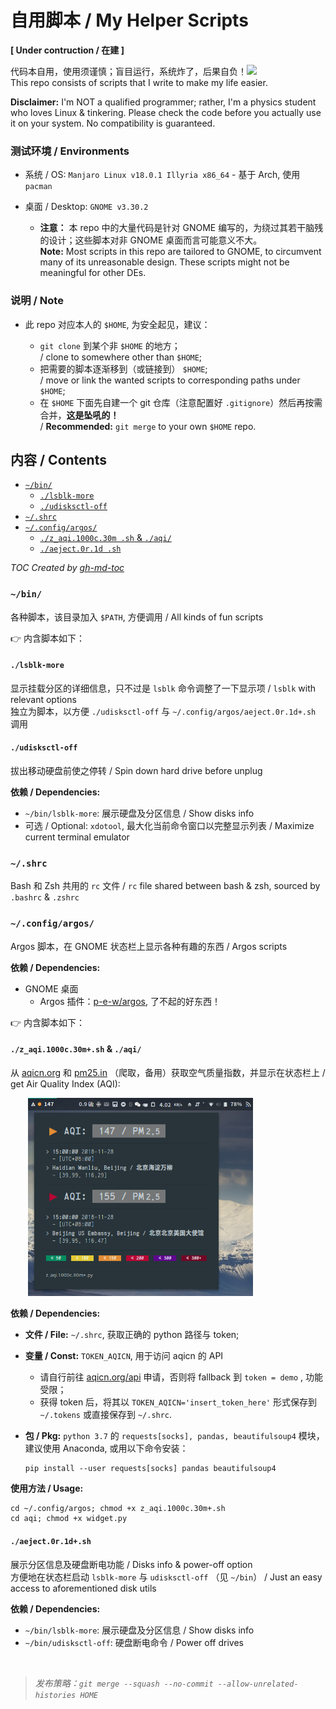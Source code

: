 # 自用脚本 / My Helper Scripts

**\[ Under contruction / 在建 \]**

代码本自用，使用须谨慎；盲目运行，系统炸了，后果自负！<img src="https://bryango.github.io/assets/coolemoji/tieba_emotion_89.png" width="24px"/><br/>
This repo consists of scripts that I write to make my life easier.

**Disclaimer:** I'm NOT a qualified programmer; rather, I'm a physics student who loves Linux & tinkering. Please check the code before you actually use it on your system. No compatibility is guaranteed.

### 测试环境 / Environments

- 系统 / OS: `Manjaro Linux v18.0.1 Illyria x86_64` - 基于 Arch, 使用 `pacman`
- 桌面 / Desktop: `GNOME v3.30.2`

  - **注意：** 本 repo 中的大量代码是针对 GNOME 编写的，为绕过其若干脑残的设计；这些脚本对非 GNOME 桌面而言可能意义不大。<br/>
    **Note:** Most scripts in this repo are tailored to GNOME, to circumvent many of its unreasonable design. These scripts might not be meaningful for other DEs.

### 说明 / Note

- 此 repo 对应本人的 `$HOME`, 为安全起见，建议：

  - `git clone` 到某个非 `$HOME` 的地方；<br/>
    / clone to somewhere other than `$HOME`;
  - 把需要的脚本逐渐移到（或链接到） `$HOME`; <br/>
    / move or link the wanted scripts to corresponding paths under `$HOME`;
  - 在 `$HOME` 下面先自建一个 git 仓库（注意配置好 `.gitignore`）然后再按需合并，**这是坠吼的！**<br/>
    / **Recommended:** `git merge` to your own `$HOME` repo.

## 内容 / Contents

   * [`~/bin/`](#bin)
      * [`./lsblk-more`](#lsblk-more)
      * [`./udisksctl-off`](#udisksctl-off)
   * [`~/.shrc`](#shrc)
   * [`~/.config/argos/`](#configargos)
      * [`./z_aqi.1000c.30m .sh` &amp; `./aqi/`](#z_aqi1000c30msh--aqi)
      * [`./aeject.0r.1d .sh`](#aeject0r1dsh)

_TOC Created by [gh-md-toc](https://github.com/ekalinin/github-markdown-toc)_

### `~/bin/`

各种脚本，该目录加入 `$PATH`, 方便调用 / All kinds of fun scripts

👉 内含脚本如下：

#### `./lsblk-more`

显示挂载分区的详细信息，只不过是 `lsblk` 命令调整了一下显示项 / `lsblk` with relevant options<br/>
独立为脚本，以方便 `./udisksctl-off` 与 `~/.config/argos/aeject.0r.1d+.sh` 调用

#### `./udisksctl-off`

拔出移动硬盘前使之停转 / Spin down hard drive before unplug

**依赖 / Dependencies:**

- `~/bin/lsblk-more`: 展示硬盘及分区信息 / Show disks info
- 可选 / Optional: `xdotool`, 最大化当前命令窗口以完整显示列表 / Maximize current terminal emulator

### `~/.shrc`

Bash 和 Zsh 共用的 `rc` 文件 / `rc` file shared between bash & zsh, sourced by `.bashrc` & `.zshrc`

### `~/.config/argos/`

Argos 脚本，在 GNOME 状态栏上显示各种有趣的东西 / Argos scripts

**依赖 / Dependencies:**

- GNOME 桌面
  - Argos 插件：[p-e-w/argos](https://github.com/p-e-w/argos), 了不起的好东西！

👉 内含脚本如下：

#### `./z_aqi.1000c.30m+.sh` & `./aqi/`

从 [aqicn.org](https://aqicn.org) 和 [pm25.in](http://www.pm25.in/) （爬取，备用）获取空气质量指数，并显示在状态栏上 / get Air Quality Index (AQI):

&emsp;&emsp;<img src=".screenshots/aqi.png" width="360px"/>

**依赖 / Dependencies:**

- **文件 / File:** `~/.shrc`, 获取正确的 python 路径与 token;
- **变量 / Const:** `TOKEN_AQICN`, 用于访问 aqicn 的 API
  - 请自行前往 [aqicn.org/api](http://aqicn.org/api/) 申请，否则将 fallback 到 `token = demo` , 功能受限；
  - 获得 token 后，将其以 `TOKEN_AQICN='insert_token_here'` 形式保存到 `~/.tokens` 或直接保存到 `~/.shrc`.
- **包 / Pkg:** `python 3.7` 的 `requests[socks], pandas, beautifulsoup4` 模块，建议使用 Anaconda, 或用以下命令安装：

  ```
  pip install --user requests[socks] pandas beautifulsoup4
  ```

**使用方法 / Usage:**

```
cd ~/.config/argos; chmod +x z_aqi.1000c.30m+.sh
cd aqi; chmod +x widget.py
```

#### `./aeject.0r.1d+.sh`

展示分区信息及硬盘断电功能 / Disks info & power-off option<br/>
方便地在状态栏启动 `lsblk-more` 与 `udisksctl-off` （见 `~/bin`） / Just an easy access to aforementioned disk utils

**依赖 / Dependencies:**

- `~/bin/lsblk-more`: 展示硬盘及分区信息 / Show disks info
- `~/bin/udisksctl-off`: 硬盘断电命令 / Power off drives

<br/>

> _发布策略：`git merge --squash --no-commit --allow-unrelated-histories HOME`_

